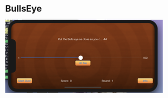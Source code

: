 # BullsEye

![alt text](https://github.com/swolecoder/BullsEye/blob/master/Screen%20Shot%202019-11-07%20at%208.13.33%20AM.png)
